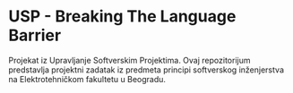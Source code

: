 # USP - Breaking The Language Barrier
Projekat iz Upravljanje Softverskim Projektima.
Ovaj repozitorijum predstavlja projektni zadatak iz predmeta principi softverskog inženjerstva na Elektrotehničkom fakultetu u Beogradu.